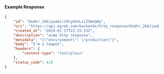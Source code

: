 <!-- Code generated for API Clients. DO NOT EDIT. -->

#### Example Response

```json
{
	"id": "bkdhr_2b6JjwaDiciRCymSVLsiZ5NxQWq",
	"uri": "https://api.ngrok.com/backends/http_response/bkdhr_2b6JjwaDiciRCymSVLsiZ5NxQWq",
	"created_at": "2024-01-17T22:15:33Z",
	"description": "acme http response",
	"metadata": "{\"environment\": \"production\"}",
	"body": "I'm a teapot",
	"headers": {
		"content-type": "text/plain"
	},
	"status_code": 418
}
```
